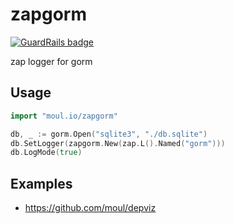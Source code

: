 # zapgorm

[![GuardRails badge](https://badges.production.guardrails.io/moul/zapgorm.svg)](https://www.guardrails.io)

zap logger for gorm

## Usage

```go
import "moul.io/zapgorm"

db, _ := gorm.Open("sqlite3", "./db.sqlite")
db.SetLogger(zapgorm.New(zap.L().Named("gorm")))
db.LogMode(true)
```

## Examples

* https://github.com/moul/depviz
